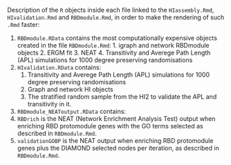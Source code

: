 Description of the `R` objects inside each file linked to the `HIassembly.Rmd`, `HIvalidation.Rmd` and `RBDmodule.Rmd`, in order to make the rendering of such `.Rmd` faster:

1. `RBDmodule.RData` contains the most computationally expensive objects created in the file `RBDmodule.Rmd`:
    	1. igraph and network RBDmodule objects
	2. ERGM fit
	3. NEAT
	4. Transitivity and Averege Path Length (APL) simulations for 1000 degree preserving randomisations
2. `HIvalidation.RData` contains:
	1. Transitivity and Averege Path Length (APL) simulations for 1000 degree preserving randomisations
	2. Graph and network HI objects
	3. The stratified random sample from the HI2 to validate the APL and transitivity in it.
3. `RBDmodule_NEAToutput.RData` contains:
  1. `RBDrich` is the NEAT (Network Enrichment Analysis Test) output when enriching RBD protomodule genes with the GO terms selected as described in `RBDmodule.Rmd`.
  2. `validationGOBP` is the NEAT output when enriching RBD protomodule genes plus the DIAMOND selected nodes per iteration, as described in `RBDmodule.Rmd`.
